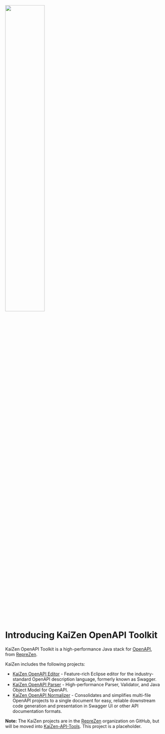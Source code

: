 <img src="https://www.reprezen.com/hubfs/Assets-KaiZen/KaiZen-Toolkit-color.svg" width="50%"/>

# Introducing KaiZen OpenAPI Toolkit

KaiZen OpenAPI Toolkit is a high-performance Java stack for [OpenAPI](http://rzen.io/oas3spec), from [RepreZen](https://www.reprezen.com).

KaiZen includes the following projects:
* [KaiZen OpenAPI Editor](https://github.com/reprezen/kaizen-openapi-editor) - Feature-rich Eclipse editor for the industry-standard OpenAPI description language, formerly known as Swagger.
* [KaiZen OpenAPI Parser](https://github.com/reprezen/kaizen-openapi-editor) - High-performance Parser, Validator, and Java Object Model for OpenAPI.
* [KaiZen OpenAPI Normalizer](https://github.com/reprezen/kaizen-openapi-editor) - Consolidates and simplifies multi-file OpenAPI projects to a single document for easy, reliable downstream code generation and presentation in Swagger UI or other API documentation formats.

**Note:** The KaiZen projects are in the [RepreZen](https://github.com/reprezen) organization on GitHub, but will be moved into [KaiZen-API-Tools](https://github.com/kaizen-api-tools). This project is a placeholder.

